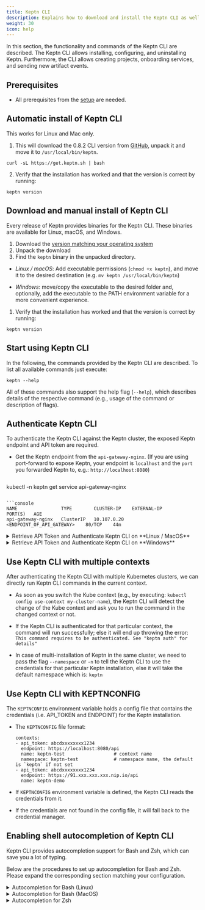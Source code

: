```yaml
---
title: Keptn CLI
description: Explains how to download and install the Keptn CLI as well as which commands are available.
weight: 30
icon: help
---
```


In this section, the functionality and commands of the Keptn CLI are described. The Keptn CLI allows installing, configuring, and
uninstalling Keptn. Furthermore, the CLI allows creating projects, onboarding services, and sending new artifact events.

## Prerequisites
- All prerequisites from the [setup](../../operate/install/#prerequisites) are needed.

## Automatic install of Keptn CLI

This works for Linux and Mac only.

1. This will download the 0.8.2 CLI version from [GitHub](https://github.com/keptn/keptn/releases), unpack it and move it to `/usr/local/bin/keptn`.
```console
curl -sL https://get.keptn.sh | bash
```

2. Verify that the installation has worked and that the version is correct by running:
```console
keptn version
```

## Download and manual install of Keptn CLI
Every release of Keptn provides binaries for the Keptn CLI. These binaries are available for Linux, macOS, and Windows.

1. Download the [version matching your operating system](https://github.com/keptn/keptn/releases/)
1. Unpack the download
1. Find the `keptn` binary in the unpacked directory.
  - *Linux / macOS*: Add executable permissions (``chmod +x keptn``), and move it to the desired destination (e.g. `mv keptn /usr/local/bin/keptn`)

  - *Windows*: move/copy the executable to the desired folder and, optionally, add the executable to the PATH environment variable for a more convenient experience.

1. Verify that the installation has worked and that the version is correct by running:
```console
keptn version
```

## Start using Keptn CLI

In the following, the commands provided by the Keptn CLI are described. To list all available commands just execute:
    
```console
keptn --help
```

All of these commands also support the help flag (`--help`), which describes details of the respective command (e.g., usage of the command or description of flags).

## Authenticate Keptn CLI

To authenticate the Keptn CLI against the Keptn cluster, the exposed Keptn endpoint and API token are required. 

* Get the Keptn endpoint from the `api-gateway-nginx`. (If you are using port-forward to expose Keptn, your endpoint is `localhost` and the `port` you forwarded Keptn to, e.g.: `http://localhost:8080`) 

  ```console
kubectl -n keptn get service api-gateway-nginx
  ```

  ```console
NAME                TYPE        CLUSTER-IP    EXTERNAL-IP                  PORT(S)   AGE
api-gateway-nginx   ClusterIP   10.107.0.20   <ENDPOINT_OF_API_GATEWAY>    80/TCP    44m
  ```

<details><summary>Retrieve API Token and Authenticate Keptn CLI on **Linux / MacOS**</summary>
<p>

* Set the environment variable `KEPTN_ENDPOINT`:

```console
KEPTN_ENDPOINT=<ENDPOINT_OF_API_GATEWAY>
```

* Set the environment variable `KEPTN_API_TOKEN`:

```console
KEPTN_API_TOKEN=$(kubectl get secret keptn-api-token -n keptn -ojsonpath={.data.keptn-api-token} | base64 --decode)
```

* To authenticate the CLI against the Keptn cluster, use the [keptn auth](../../reference/cli/commands/keptn_auth) command:

```console
keptn auth --endpoint=$KEPTN_ENDPOINT --api-token=$KEPTN_API_TOKEN
```

**Note**: If you receive a warning `Using a file-based storage for the key because the password-store seems to be not set up.` this is because a password store could not be found in your environment. In this case, the credentials are stored in `~/.keptn/.password-store` in your home directory.
</p>
</details>

<details><summary>Retrieve API Token and Authenticate Keptn CLI on **Windows**</summary>
<p>

Please expand the corresponding section matching your CLI tool:

<details><summary>PowerShell</summary>
<p>

For the Windows PowerShell, a small script is provided that installs the `PSYaml` module and sets the environment variables.

* Set the environment variable `KEPTN_ENDPOINT`:

```console
$Env:KEPTN_ENDPOINT = '<ENDPOINT_OF_API_GATEWAY>'
```

* Copy the following snippet and paste it in the PowerShell. The snippet retrieves the API token and sets the environment variable `KEPTN_API_TOKEN`:

```
$tokenEncoded = $(kubectl get secret keptn-api-token -n keptn -ojsonpath='{.data.keptn-api-token}')
$Env:KEPTN_API_TOKEN = [System.Text.Encoding]::UTF8.GetString([System.Convert]::FromBase64String($tokenEncoded))
```

* To authenticate the CLI against the Keptn cluster, use the [keptn auth](../../reference/cli/commands/keptn_auth) command:

```
keptn auth --endpoint=$Env:KEPTN_ENDPOINT --api-token=$Env:KEPTN_API_TOKEN
```

</p>
</details>

<details><summary>Command Line</summary>
<p>

In the Windows Command Line, a couple of steps are necessary.

* Set the environment variable `KEPTN_ENDPOINT`:

```console
set KEPTN_ENDPOINT=<ENDPOINT_OF_API_GATEWAY>
```

* Get the Keptn API Token encoded in base64:

```console
kubectl get secret keptn-api-token -n keptn -ojsonpath={.data.keptn-api-token}
```

```console
abcdefghijkladfaea
```

* Take the encoded API token - it is the value from the key `keptn-api-token` (in this example, it is `abcdefghijkladfaea`) and save it in a text file, e.g., `keptn-api-token-base64.txt`

* Decode the file:

```
certutil -decode keptn-api-token-base64.txt keptn-api-token.txt
```

* Open the newly created file `keptn-api-token.txt`, copy the value and paste it into the next command:

```
set KEPTN_API_TOKEN=keptn-api-token
```

* To authenticate the CLI against the Keptn cluster, use the [keptn auth](../../reference/cli/commands/keptn_auth) command:

```
keptn.exe auth --endpoint=%KEPTN_ENDPOINT% --api-token=%KEPTN_API_TOKEN%
```

</p>
</details>
</p>
</details>

## Use Keptn CLI with multiple contexts

After authenticating the Keptn CLI with multiple Kubernetes clusters, we can directly run Keptn CLI commands in the current context. 

* As soon as you switch the Kube context (e.g., by executing: `kubectl config use-context my-cluster-name`), the Keptn CLI will detect the change of the Kube context and ask you to run the command in the changed context or not. 

* If the Keptn CLI is authenticated for that particular context, the command will run successfully; else it will end up throwing the error: `This command requires to be authenticated. See "keptn auth" for details"`

* In case of multi-installation of Keptn in the same cluster, we need to pass the flag `--namespace` or `-n` to tell the Keptn CLI to use the credentials for that particular Keptn installation, else it will take the default namespace which is: `keptn`

## Use Keptn CLI with KEPTNCONFIG

The `KEPTNCONFIG` environment variable holds a config file that contains the credentials (i.e. API_TOKEN and ENDPOINT) for the Keptn installation.

* The `KEPTNCONFIG` file format:

  ```
  contexts:     
  - api_token: abcdxxxxxxxx1234
    endpoint: https://localhost:8080/api
    name: keptn-test                  # context name                    
    namespace: keptn-test             # namespace name, the default is `keptn` if not set
  - api_token: abcdxxxxxxxx1234
    endpoint: https://91.xxx.xxx.xxx.nip.io/api
    name: keptn-demo        
  ```

* If `KEPTNCONFIG` environment variable is defined, the Keptn CLI reads the credentials from it. 

* If the credentials are not found in the config file, it will fall back to the credential manager.

## Enabling shell autocompletion of Keptn CLI

Keptn CLI provides autocompletion support for Bash and Zsh, which can save you a lot of typing.

Below are the procedures to set up autocompletion for Bash and Zsh. Please expand the corresponding section matching your configuration.

<details><summary>Autocompletion for Bash (Linux)</summary>

The Keptn CLI completion script for Bash can be generated with the command `keptn completion bash`. Sourcing the completion script in your shell enables Keptn CLI autocompletion.

However, the completion script depends on bash-completion, which means that you have to install this software first (you can test if you have bash-completion already installed by running `type _init_completion`).

### Install bash-completion for Linux

bash-completion is provided by many package managers (see [here](https://github.com/scop/bash-completion#installation)). You can install it with `apt-get install bash-completion` or `yum install bash-completion`, etc.

The above commands create /usr/share/bash-completion/bash_completion, which is the main script of bash-completion. Depending on your package manager, you have to manually source this file in your ~/.bashrc file.

To find out, reload your shell and run `type _init_completion`. If the command succeeds, you're already set, otherwise add the following to your ~/.bashrc file:

```bash
source /usr/share/bash-completion/bash_completion
```

Reload your shell and verify that bash-completion is correctly installed by typing `type _init_completion`.

### Enable Keptn CLI autocompletion for linux (bash)

You now need to ensure that the Keptn CLI completion script gets sourced in all your shell sessions. There are two ways in which you can do this:

- source the completion script in your ~/.bashrc file:

```bash
echo 'source <(keptn completion bash)' >>~/.bashrc
```

- Add the completion script to the /etc/bash_completion.d directory:

```bash
keptn completion bash >/etc/bash_completion.d/keptn
```

If you have an alias for Keptn CLI, you can extend shell completion to work with that alias:

```bash
echo 'alias kc=keptn' >>~/.bashrc
echo 'complete -F __start_keptn kc' >>~/.bashrc
```

After reloading your shell, Keptn CLI autocompletion will be enabled successfully.
</details>

<details><summary>Autocompletion for Bash (MacOS)</summary>

The Keptn CLI completion script for Bash can be generated with `keptn completion bash`. Sourcing this script in your shell enables Keptn CLI autocompletion.

However, the Keptn CLI autocompletion script depends on bash-completion which you thus have to previously install.

> Warning: There are two versions of bash-completion, v1 and v2. V1 is for Bash 3.2 (which is the default on macOS), and v2 is for Bash 4.1+. The Keptn CLI autocompletion script doesn't work correctly with bash-completion v1 and Bash 3.2. It requires bash-completion v2 and Bash 4.1+. Thus, to be able to correctly use the Keptn CLI autocompletion on macOS, you have to install and use Bash 4.1+ (instructions). The following instructions assume that you use Bash 4.1+ (that is, any Bash version of 4.1 or newer).

### Install bash-completion for MacOS

**Note**: As mentioned, these instructions assume you use Bash 4.1+, which means you will install bash-completion v2 (in contrast to Bash 3.2 and bash-completion v1, in which case Keptn CLI completion won't work).

You can test if you have bash-completion v2 already installed with `type _init_completion`. If not, you can install it with Homebrew:

```bash
brew install bash-completion@2
```

As stated in the output of this command, add the following to your ~/.bash_profile file:

```bash
export BASH_COMPLETION_COMPAT_DIR="/usr/local/etc/bash_completion.d"
[[ -r "/usr/local/etc/profile.d/bash_completion.sh" ]] && . "/usr/local/etc/profile.d/bash_completion.sh"
```

Reload your shell and verify that bash-completion v2 is correctly installed with `type _init_completion`.

### Enable autocompletion for MacOS (bash)

You now have to ensure that the Keptn CLI completion script gets sourced in all your shell sessions. There are multiple ways to achieve this:

- Source the completion script in your ~/.bash_profile file:

```bash
echo 'source <(keptn completion bash)' >>~/.bash_profile
```

- Add the completion script to the /usr/local/etc/bash_completion.d directory:

```bash
keptn completion bash >/usr/local/etc/bash_completion.d/keptn
```

- If you have an alias for Keptn CLI, you can extend shell completion to work with that alias:

```bash
echo 'alias kc=keptn' >>~/.bash_profile
echo 'complete -F keptn kc' >>~/.bash_profile
```

After reloading your shell, Keptn CLI autocompletion will be enabled successfully.

</details>

<details><summary>Autocompletion for Zsh</summary>

The Keptn CLI completion script for Zsh can be generated with the command `keptn completion zsh`. 
Sourcing the completion script in your shell enables Keptn CLI autocompletion.

To do so in all your shell sessions, add the following to your ~/.zshrc file:

```bash
source <(keptn CLI completion zsh)
```

Set the keptn completion code for zsh to autoload on startup by executing the following: 

```bash
keptn completion zsh > "${fpath[1]}/_keptn
```

If you have an alias for Keptn CLI, you can extend shell completion to work with it as follows:

```bash
echo 'alias kc=keptn' >>~/.zshrc
echo 'complete -F __start_keptn kc' >>~/.zshrc
```

After reloading your shell, Keptn CLI autocompletion will be enabled successfully.

If you encounter an error similar to `complete:13: command not found: compdef`, then add the following to the beginning of your `~/.zshrc` file:

```bash
autoload -Uz compinit
compinit
```

</details>
